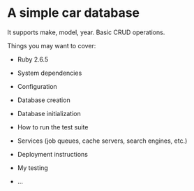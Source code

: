 # A simple car database

It supports make, model, year. Basic CRUD operations.

Things you may want to cover:

- Ruby 2.6.5

- System dependencies

- Configuration

- Database creation

- Database initialization

- How to run the test suite

- Services (job queues, cache servers, search engines, etc.)

- Deployment instructions

- My testing

- ...

